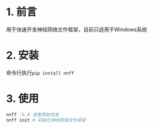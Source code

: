 # 1. 前言
用于快速开发神经网络文件框架，目前只适用于Windows系统
# 2. 安装
命令行执行`pip install nnff`
# 3. 使用
```bash
nnff -h # 查看帮助信息
nnff init # 初始化神经网络文件框架
```

